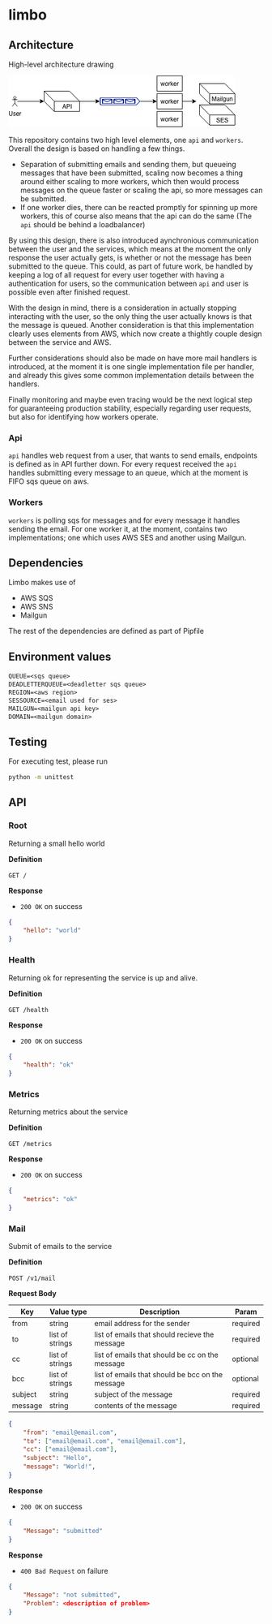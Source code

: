 # limbo

## Architecture

High-level architecture drawing

![alt text](imgs/architecture.png "Architecture")

This repository contains two high level elements, one `api` and `workers`.
Overall the design is based on handling a few things.

- Separation of submitting emails and sending them, but queueing messages that
  have been submitted, scaling now becomes a thing around either scaling to more
  workers, which then would process messages on the queue faster or scaling the
  api, so more messages can be submitted.
- If one worker dies, there can be reacted promptly for spinning up more
  workers, this of course also means that the api can do the same (The `api`
  should be behind a loadbalancer)

By using this design, there is also introduced aynchronious communication
between the user and the services, which means at the moment the only response
the user actually gets, is whether or not the message has been submitted to the
queue. This could, as part of future work, be handled by keeping a log of all
request for every user together with having a authentication for users, so the
communication between `api` and user is possible even after finished request.

With the design in mind, there is a consideration in actually stopping
interacting with the user, so the only thing the user actually knows is that the
message is queued. Another consideration is that this implementation clearly
uses elements from AWS, which now create a thightly couple design between the
service and AWS. 

Further considerations should also be made on have more mail handlers is
introduced, at the moment it is one single implementation file per handler, and
already this gives some common implementation details between the handlers.

Finally monitoring and maybe even tracing would be the next logical step for
guaranteeing production stability, especially regarding user requests, but also
for identifying how workers operate. 

### Api

`api` handles web request from a user, that wants to send emails, endpoints is
defined as in API further down. For every request received the `api` handles
submitting every message to an queue, which at the moment is FIFO sqs queue on
aws. 

### Workers

`workers` is polling sqs for messages and for every message it handles sending
the email. For one worker it, at the moment, contains two implementations; one
which uses AWS SES and another using Mailgun.

## Dependencies

Limbo makes use of

- AWS SQS
- AWS SNS
- Mailgun

The rest of the dependencies are defined as part of Pipfile

## Environment values

```quote
QUEUE=<sqs queue>
DEADLETTERQUEUE=<deadletter sqs queue>
REGION=<aws region>
SESSOURCE=<email used for ses>
MAILGUN=<mailgun api key>
DOMAIN=<mailgun domain>
```

## Testing

For executing test, please run
```bash
python -m unittest
```

## API

### Root

Returning a small hello world

**Definition**

`GET /`

**Response**
- `200 OK` on success

```json
{
    "hello": "world"
}
```

### Health

Returning ok for representing the service is up and alive.

**Definition**

`GET /health`

**Response**
- `200 OK` on success

```json
{
    "health": "ok"
}
```

### Metrics

Returning metrics about the service

**Definition**

`GET /metrics`

**Response**
- `200 OK` on success

```json
{
    "metrics": "ok"
}
```

### Mail

Submit of emails to the service

**Definition**

`POST /v1/mail`

**Request Body**

| Key | Value type | Description | Param |
| --- | --- | --- | --- |
| from | string | email address for the sender | required |
| to | list of strings | list of emails that should recieve the message | required |
| cc | list of strings | list of emails that should be cc on the message | optional |
| bcc | list of strings | list of emails that should be bcc on the message | optional |
| subject | string | subject of the message | required |
| message | string | contents of the message | required |

```json
{
    "from": "email@email.com",
    "to": ["email@email.com", "email@email.com"],
    "cc": ["email@email.com"],
    "subject": "Hello",
    "message": "World!",
}
```

**Response**
- `200 OK` on success

```json
{
    "Message": "submitted"
}
```

**Response**
- `400 Bad Request` on failure

```json
{
    "Message": "not submitted",
    "Problem": <description of problem>
}
```
